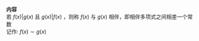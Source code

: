 **内容**  
若 $f(x)|g(x)$ 且 $g(x)|f(x)$ ，则称 $f(x)$ 与 $g(x)$ 相伴，即相伴多项式之间相差一个常数  
记作:  $f(x)\sim g(x)$  
